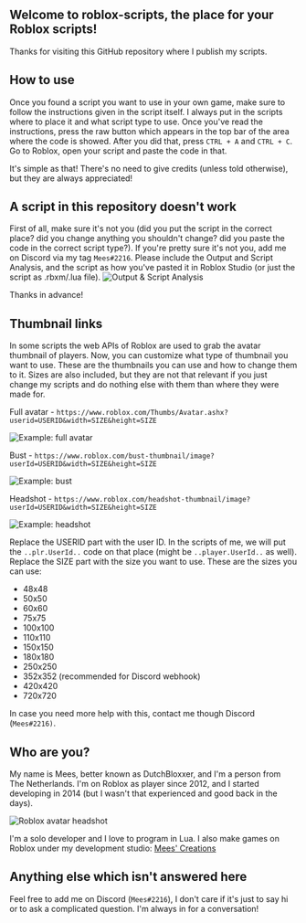 
## Welcome to roblox-scripts, the place for your Roblox scripts!
Thanks for visiting this GitHub repository where I publish my scripts.

## How to use
Once you found a script you want to use in your own game, make sure to follow the instructions given in the script itself. I always put in the scripts where to place it and what script type to use.
Once you've read the instructions, press the raw button which appears in the top bar of the area where the code is showed. After you did that, press `CTRL + A` and `CTRL + C`.
Go to Roblox, open your script and paste the code in that.

It's simple as that! There's no need to give credits (unless told otherwise), but they are always appreciated!

## A script in this repository doesn't work
First of all, make sure it's not you (did you put the script in the correct place? did you change anything you shouldn't change? did you paste the code in the correct script type?).
If you're pretty sure it's not you, add me on Discord via my tag `Mees#2216`. Please include the Output and Script Analysis, and the script as how you've pasted it in Roblox Studio (or just the script as .rbxm/.lua file).
![Output & Script Analysis](https://i.imgur.com/eJza4hz.png)

Thanks in advance!

## Thumbnail links
In some scripts the web APIs of Roblox are used to grab the avatar thumbnail of players. Now, you can customize what type of thumbnail you want to use. These are the thumbnails you can use and how to change them to it. Sizes are also included, but they are not that relevant if you just change my scripts and do nothing else with them than where they were made for.

Full avatar - `https://www.roblox.com/Thumbs/Avatar.ashx?userid=USERID&width=SIZE&height=SIZE`

![Example: full avatar](https://www.roblox.com/Thumbs/Avatar.ashx?userId=156&width=250&height=250)

Bust - `https://www.roblox.com/bust-thumbnail/image?userId=USERID&width=SIZE&height=SIZE`

![Example: bust](https://www.roblox.com/bust-thumbnail/image?userId=156&width=250&height=250)

Headshot - `https://www.roblox.com/headshot-thumbnail/image?userId=USERID&width=SIZE&height=SIZE`

![Example: headshot](https://www.roblox.com/headshot-thumbnail/image?userId=156&width=250&height=250)

Replace the USERID part with the user ID. In the scripts of me, we will put the `..plr.UserId..` code on that place (might be `..player.UserId..` as well).
Replace the SIZE part with the size you want to use. These are the sizes you can use:
- 48x48
- 50x50
- 60x60
- 75x75
- 100x100
- 110x110
- 150x150
- 180x180
- 250x250
- 352x352 (recommended for Discord webhook)
- 420x420
- 720x720

In case you need more help with this, contact me though Discord (`Mees#2216)`.

## Who are you?
My name is Mees, better known as DutchBloxxer, and I'm a person from The Netherlands. I'm on Roblox as player since 2012, and I started developing in 2014 (but I wasn't that experienced and good back in the days).

![Roblox avatar headshot](https://www.roblox.com/headshot-thumbnail/image?userId=33491692&width=250&height=250&format=png)

I'm a solo developer and I love to program in Lua. I also make games on Roblox under my development studio: [Mees' Creations](https://www.roblox.com/groups/8806074)

## Anything else which isn't answered here
Feel free to add me on Discord (`Mees#2216`), I don't care if it's just to say hi or to ask a complicated question. I'm always in for a conversation!
